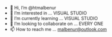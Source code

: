 - 👋 Hi, I’m @htmalbenur
- 👀 I’m interested in ... VISUAL STUDIO
- 🌱 I’m currently learning ... VISUAL STUDIO
- 💞️ I’m looking to collaborate on ... EVERY ONE
- 📫 How to reach me ... malbenur@outlook.com

<!---
htmalbenur/htmalbenur is a ✨ special ✨ repository because its `README.md` (this file) appears on your GitHub profile.
You can click the Preview link to take a look at your changes.
--->
